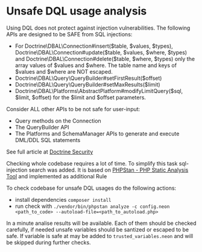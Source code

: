 # Unsafe DQL usage analysis

Using DQL does not protect against injection vulnerabilities. The following APIs are designed to be SAFE from SQL injections:
 - For Doctrine\DBAL\Connection#insert($table, $values, $types), Doctrine\DBAL\Connection#update($table, $values, $where, $types) and Doctrine\DBAL\Connection#delete($table, $where, $types) only the array values of $values and $where. The table name and keys of $values and $where are NOT escaped.
 - Doctrine\DBAL\Query\QueryBuilder#setFirstResult($offset)
 - Doctrine\DBAL\Query\QueryBuilder#setMaxResults($limit)
 - Doctrine\DBAL\Platforms\AbstractPlatform#modifyLimitQuery($sql, $limit, $offset) for the $limit and $offset parameters.

Consider ALL other APIs to be not safe for user-input:

 - Query methods on the Connection
 - The QueryBuilder API
 - The Platforms and SchemaManager APIs to generate and execute DML/DDL SQL statements
 
 See full article at [Doctrine Security](http://docs.doctrine-project.org/projects/doctrine-dbal/en/latest/reference/security.html)

Checking whole codebase requires a lot of time. To simplify this task sql-injection search was added. It is based on [PHPStan - PHP Static Analysis Tool](https://github.com/phpstan/phpstan)
and implemented as additional Rule

To check codebase for unsafe DQL usages do the following actions:
 - install dependencies `composer install`
 - run check with `./vendor/bin/phpstan analyze -c config.neon <path_to_code> --autoload-file=<path_to_autoload.php>`

In a minute analise results will be available. Each of them should be checked carefully, if needed unsafe variables should be santized or escaped to be safe.
If variable is safe at may be added to `trusted_variables.neon` and will be skipped during further checks. 

